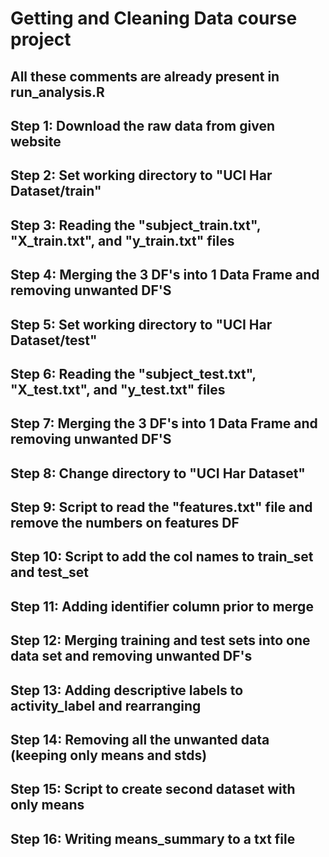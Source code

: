# Getting and Cleaning Data course project

## All these comments are already present in run_analysis.R

## Step 1: Download the raw data from given website
## Step 2: Set working directory to "UCI Har Dataset/train"
## Step 3: Reading the "subject_train.txt", "X_train.txt", and "y_train.txt" files
## Step 4: Merging the 3 DF's into 1 Data Frame and removing unwanted DF'S
## Step 5: Set working directory to "UCI Har Dataset/test"
## Step 6: Reading the "subject_test.txt", "X_test.txt", and "y_test.txt" files
## Step 7: Merging the 3 DF's into 1 Data Frame and removing unwanted DF'S
## Step 8: Change directory to "UCI Har Dataset"
## Step 9: Script to read the "features.txt" file and remove the numbers on features DF
## Step 10: Script to add the col names to train_set and test_set
## Step 11: Adding identifier column prior to merge
## Step 12: Merging training and test sets into one data set and removing unwanted DF's
## Step 13: Adding descriptive labels to activity_label and rearranging
## Step 14: Removing all the unwanted data (keeping only means and stds)
## Step 15: Script to create second dataset with only means 
## Step 16: Writing means_summary to a txt file
